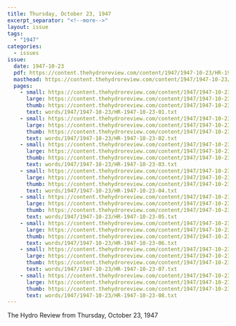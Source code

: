 ```yaml
---
title: Thursday, October 23, 1947
excerpt_separator: "<!--more-->"
layout: issue
tags:
  - "1947"
categories:
  - issues
issue:
  date: 1947-10-23
  pdf: https://content.thehydroreview.com/content/1947/1947-10-23/HR-1947-10-23.pdf
  masthead: https://content.thehydroreview.com/content/1947/1947-10-23/masthead/HR-1947-10-23.jpg
  pages:
    - small: https://content.thehydroreview.com/content/1947/1947-10-23/small/HR-1947-10-23-01.jpg
      large: https://content.thehydroreview.com/content/1947/1947-10-23/large/HR-1947-10-23-01.jpg
      thumb: https://content.thehydroreview.com/content/1947/1947-10-23/thumbnails/HR-1947-10-23-01.jpg
      text: words/1947/1947-10-23/HR-1947-10-23-01.txt
    - small: https://content.thehydroreview.com/content/1947/1947-10-23/small/HR-1947-10-23-02.jpg
      large: https://content.thehydroreview.com/content/1947/1947-10-23/large/HR-1947-10-23-02.jpg
      thumb: https://content.thehydroreview.com/content/1947/1947-10-23/thumbnails/HR-1947-10-23-02.jpg
      text: words/1947/1947-10-23/HR-1947-10-23-02.txt
    - small: https://content.thehydroreview.com/content/1947/1947-10-23/small/HR-1947-10-23-03.jpg
      large: https://content.thehydroreview.com/content/1947/1947-10-23/large/HR-1947-10-23-03.jpg
      thumb: https://content.thehydroreview.com/content/1947/1947-10-23/thumbnails/HR-1947-10-23-03.jpg
      text: words/1947/1947-10-23/HR-1947-10-23-03.txt
    - small: https://content.thehydroreview.com/content/1947/1947-10-23/small/HR-1947-10-23-04.jpg
      large: https://content.thehydroreview.com/content/1947/1947-10-23/large/HR-1947-10-23-04.jpg
      thumb: https://content.thehydroreview.com/content/1947/1947-10-23/thumbnails/HR-1947-10-23-04.jpg
      text: words/1947/1947-10-23/HR-1947-10-23-04.txt
    - small: https://content.thehydroreview.com/content/1947/1947-10-23/small/HR-1947-10-23-05.jpg
      large: https://content.thehydroreview.com/content/1947/1947-10-23/large/HR-1947-10-23-05.jpg
      thumb: https://content.thehydroreview.com/content/1947/1947-10-23/thumbnails/HR-1947-10-23-05.jpg
      text: words/1947/1947-10-23/HR-1947-10-23-05.txt
    - small: https://content.thehydroreview.com/content/1947/1947-10-23/small/HR-1947-10-23-06.jpg
      large: https://content.thehydroreview.com/content/1947/1947-10-23/large/HR-1947-10-23-06.jpg
      thumb: https://content.thehydroreview.com/content/1947/1947-10-23/thumbnails/HR-1947-10-23-06.jpg
      text: words/1947/1947-10-23/HR-1947-10-23-06.txt
    - small: https://content.thehydroreview.com/content/1947/1947-10-23/small/HR-1947-10-23-07.jpg
      large: https://content.thehydroreview.com/content/1947/1947-10-23/large/HR-1947-10-23-07.jpg
      thumb: https://content.thehydroreview.com/content/1947/1947-10-23/thumbnails/HR-1947-10-23-07.jpg
      text: words/1947/1947-10-23/HR-1947-10-23-07.txt
    - small: https://content.thehydroreview.com/content/1947/1947-10-23/small/HR-1947-10-23-08.jpg
      large: https://content.thehydroreview.com/content/1947/1947-10-23/large/HR-1947-10-23-08.jpg
      thumb: https://content.thehydroreview.com/content/1947/1947-10-23/thumbnails/HR-1947-10-23-08.jpg
      text: words/1947/1947-10-23/HR-1947-10-23-08.txt
---
```


The Hydro Review from Thursday, October 23, 1947

<!--more-->

